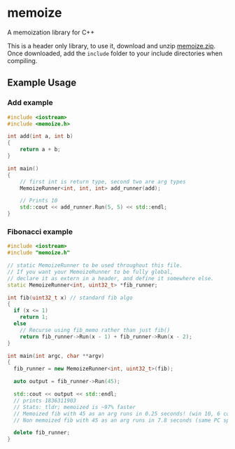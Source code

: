 # memoize

A memoization library for C++

This is a header only library, to use it, download and unzip [memoize.zip](https://github.com/SatvikR/memoize/releases). Once downloaded, add the `include` folder
to your include directories when compiling.

## Example Usage

### Add example

```c++
#include <iostream>
#include <memoize.h>

int add(int a, int b)
{
    return a + b;
}

int main()
{
    // first int is return type, second two are arg types
    MemoizeRunner<int, int, int> add_runner(add);

    // Prints 10
    std::cout << add_runner.Run(5, 5) << std::endl;
}
```

### Fibonacci example

```c++
#include <iostream>
#include "memoize.h"

// static MemoizeRunner to be used throughout this file.
// If you want your MemoizeRunner to be fully global,
// declare it as extern in a header, and define it somewhere else.
static MemoizeRunner<int, uint32_t> *fib_runner;

int fib(uint32_t x) // standard fib algo
{
  if (x <= 1)
    return 1;
  else
    // Recurse using fib_memo rather than just fib()
    return fib_runner->Run(x - 1) + fib_runner->Run(x - 2);
}

int main(int argc, char **argv)
{
  fib_runner = new MemoizeRunner<int, uint32_t>(fib);

  auto output = fib_runner->Run(45);

  std::cout << output << std::endl;
  // prints 1836311903
  // Stats: tldr; memoized is ~97% faster
  // Memoized fib with 45 as an arg runs in 0.25 seconds! (win 10, 6 core CPU, 16gb RAM, release mode)
  // Non memoized fib with 45 as an arg runs in 7.8 seconds (same PC specs, still release mode)

  delete fib_runner;
}
```
